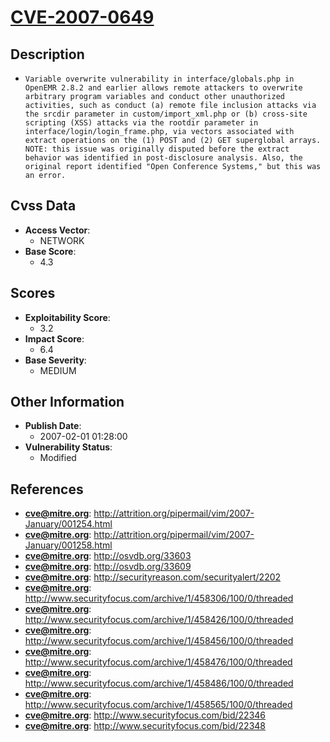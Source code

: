 
# [CVE-2007-0649](https://cve.mitre.org/cgi-bin/cvename.cgi?name=CVE-2007-0649)

## Description

- `Variable overwrite vulnerability in interface/globals.php in OpenEMR 2.8.2 and earlier allows remote attackers to overwrite arbitrary program variables and conduct other unauthorized activities, such as conduct (a) remote file inclusion attacks via the srcdir parameter in custom/import_xml.php or (b) cross-site scripting (XSS) attacks via the rootdir parameter in interface/login/login_frame.php, via vectors associated with extract operations on the (1) POST and (2) GET superglobal arrays.  NOTE: this issue was originally disputed before the extract behavior was identified in post-disclosure analysis. Also, the original report identified "Open Conference Systems," but this was an error.`

## Cvss Data

- **Access Vector**:
  - NETWORK
- **Base Score**:
  - 4.3

## Scores

- **Exploitability Score**:
  - 3.2
- **Impact Score**:
  - 6.4
- **Base Severity**:
  - MEDIUM

## Other Information

- **Publish Date**:
  - 2007-02-01 01:28:00
- **Vulnerability Status**:
  - Modified

## References

- **cve@mitre.org**: http://attrition.org/pipermail/vim/2007-January/001254.html
- **cve@mitre.org**: http://attrition.org/pipermail/vim/2007-January/001258.html
- **cve@mitre.org**: http://osvdb.org/33603
- **cve@mitre.org**: http://osvdb.org/33609
- **cve@mitre.org**: http://securityreason.com/securityalert/2202
- **cve@mitre.org**: http://www.securityfocus.com/archive/1/458306/100/0/threaded
- **cve@mitre.org**: http://www.securityfocus.com/archive/1/458426/100/0/threaded
- **cve@mitre.org**: http://www.securityfocus.com/archive/1/458456/100/0/threaded
- **cve@mitre.org**: http://www.securityfocus.com/archive/1/458476/100/0/threaded
- **cve@mitre.org**: http://www.securityfocus.com/archive/1/458486/100/0/threaded
- **cve@mitre.org**: http://www.securityfocus.com/archive/1/458565/100/0/threaded
- **cve@mitre.org**: http://www.securityfocus.com/bid/22346
- **cve@mitre.org**: http://www.securityfocus.com/bid/22348
